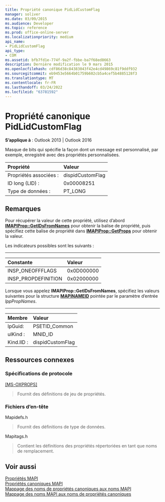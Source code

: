 ```yaml
---
title: Propriété canonique PidLidCustomFlag
manager: soliver
ms.date: 03/09/2015
ms.audience: Developer
ms.topic: reference
ms.prod: office-online-server
ms.localizationpriority: medium
api_name:
- PidLidCustomFlag
api_type:
- COM
ms.assetid: bfb7fd1e-774f-9a2f-fbbe-ba7f68ed8663
description: Dernière modification le 9 mars 2015
ms.openlocfilehash: cdf86d38c84383043f42e4cd49869c81f9ddf932
ms.sourcegitcommit: eb9453e5664b01759b602cb5a4cef5b4885128f3
ms.translationtype: MT
ms.contentlocale: fr-FR
ms.lasthandoff: 03/24/2022
ms.locfileid: "63781592"
---
```

# <a name="pidlidcustomflag-canonical-property"></a>Propriété canonique PidLidCustomFlag

**S’applique à** : Outlook 2013 | Outlook 2016
  
Masque de bits qui spécifie la façon dont un message est personnalisé, par exemple, enregistré avec des propriétés personnalisées.

|Propriété|Valeur|
|:-----|:-----|
|Propriétés associées :  <br/> |dispidCustomFlag  <br/> |
|ID long (LID) :  <br/> |0x00008251  <br/> |
|Type de données :  <br/> |PT_LONG  <br/> |

## <a name="remarks"></a>Remarques

Pour récupérer la valeur de cette propriété, utilisez d’abord **[IMAPIProp::GetIDsFromNames](imapiprop-getidsfromnames.md)** pour obtenir la balise de propriété, puis spécifiez cette balise de propriété dans **[IMAPIProp::GetProps](imapiprop-getprops.md)** pour obtenir la valeur.
  
Les indicateurs possibles sont les suivants :
  
****

|**Constante**|**Valeur**|
|:-----|:-----|
|INSP_ONEOFFFLAGS  <br/> |0x0D000000  <br/> |
|INSP_PROPDEFINITION  <br/> |0x02000000  <br/> |

Lorsque vous appelez **IMAPIProp::GetIDsFromNames**, spécifiez les valeurs suivantes pour la structure **[MAPINAMEID](mapinameid.md)** pointée par le paramètre d’entrée *lppPropNames*.
  
****

|**Membre**|**Valeur**|
|:-----|:-----|
|lpGuid:  <br/> |PSETID_Common  <br/> |
|ulKind :  <br/> |MNID_ID  <br/> |
|Kind.lID :  <br/> |dispidCustomFlag  <br/> |

## <a name="related-resources"></a>Ressources connexes

### <a name="protocol-specifications"></a>Spécifications de protocole

[[MS-OXPROPS]](https://msdn.microsoft.com/library/f6ab1613-aefe-447d-a49c-18217230b148%28Office.15%29.aspx)
  
> Fournit des définitions de jeu de propriétés.

### <a name="header-files"></a>Fichiers d’en-tête

Mapidefs.h
  
> Fournit des définitions de type de données.

Mapitags.h
  
> Contient les définitions des propriétés répertoriées en tant que noms de remplacement.

## <a name="see-also"></a>Voir aussi

[Propriétés MAPI](mapi-properties.md)  
[Propriétés canoniques MAPI](mapi-canonical-properties.md)  
[Mappage des noms de propriétés canoniques aux noms MAPI](mapping-canonical-property-names-to-mapi-names.md)  
[Mappage des noms MAPI aux noms de propriétés canoniques](mapping-mapi-names-to-canonical-property-names.md)
